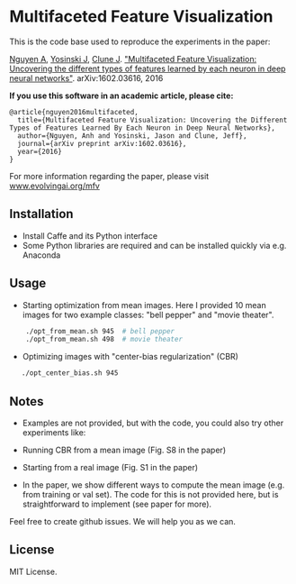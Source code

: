 # Multifaceted Feature Visualization

This is the code base used to reproduce the experiments in the paper:

[Nguyen A](http://anhnguyen.me), [Yosinski J](http://yosinski.com/), [Clune J](http://jeffclune.com). ["Multifaceted Feature Visualization: Uncovering the different types of features learned by each neuron in deep neural networks"](http://www.evolvingai.org/files/nguyen_mfv_2016.pdf). arXiv:1602.03616, 2016

**If you use this software in an academic article, please cite:**

    @article{nguyen2016multifaceted,
      title={Multifaceted Feature Visualization: Uncovering the Different Types of Features Learned By Each Neuron in Deep Neural Networks},
      author={Nguyen, Anh and Yosinski, Jason and Clune, Jeff},
      journal={arXiv preprint arXiv:1602.03616},
      year={2016}
    }

For more information regarding the paper, please visit www.evolvingai.org/mfv

## Installation
* Install Caffe and its Python interface
* Some Python libraries are required and can be installed quickly via e.g. Anaconda

## Usage
* Starting optimization from mean images. Here I provided 10 mean images for two example classes: "bell pepper" and "movie theater".
```bash
    ./opt_from_mean.sh 945  # bell pepper
    ./opt_from_mean.sh 498  # movie theater
```

* Optimizing images with "center-bias regularization" (CBR)
```bash
   ./opt_center_bias.sh 945  
```

## Notes
* Examples are not provided, but with the code, you could also try other experiments like:
 * Running CBR from a mean image (Fig. S8 in the paper)
 * Starting from a real image (Fig. S1 in the paper)

* In the paper, we show different ways to compute the mean image (e.g. from training or val set). The code for this is not provided here, but is straightforward to implement (see paper for more).

Feel free to create github issues. We will help you as we can.

## License

MIT License.
